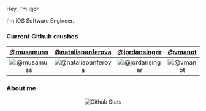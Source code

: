 Hey, I'm Igor 

I'm iOS Software Engineer.


### Current Github crushes

|[@musamuss]|[@nataliapanferova]|[@jordansinger]|[@vmanot]|
|:----------:|:-----------------:|:-------------:|:-------:|
|![@musamuss](https://github.com/musamuss.png?size=170)|![@nataliapanferova](https://github.com/nataliapanferova.png?size=170)|![@jordansinger](https://github.com/jordansinger.png?size=170)|![@vmanot](https://github.com/vmanot.png?size=170)|

[@musamuss]: https://github.com/musamuss
[@nataliapanferova]: https://github.com/nataliapanferova
[@jordansinger]: https://github.com/jordansinger
[@vmanot]: https://github.com/vmanot

### About me

<p align="center">

   <img src="https://github-readme-stats.vercel.app/api?username=haloassassin973&show_icons=true&title_color=009A9C&icon_color=C4C5C7&count_private=true&hide_title=true" alt="Github Stats"/>

</p>
